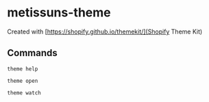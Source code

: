 # metissuns-theme

Created with [https://shopify.github.io/themekit/](Shopify Theme Kit)

## Commands

`theme help`

`theme open`

`theme watch`
